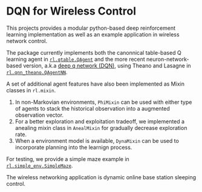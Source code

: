 # DQN for Wireless Control
This projects provides a modular python-based deep reinforcement learning implementation as well as an example application in wireless network control.

The package currently implements both the canonnical table-based Q learning agent in [`rl.qtable.QAgent`](https://github.com/zaxliu/dqn4wirelesscontrol/blob/master/qlearning/qtable.py) and the more recent neuron-network-based version, a.k.a [deep q network (DQN)](https://www.cs.toronto.edu/~vmnih/docs/dqn.pdf), using Theano and Lasagne in [`rl.qnn_theano.QAgentNN`](https://github.com/zaxliu/dqn4wirelesscontrol/blob/master/qlearning/qnn.py).

A set of additional agent features have also been implemented as Mixin classes in `rl.mixin`.
1. In non-Markovian environments, `PhiMixin` can be used with either type of agents to stack the historical observation into a augmented observation vector.
2. For a better exploration and exploitation tradeoff, we implemented a anealing mixin class in `AnealMixin` for gradually decrease exploration rate.
3. When a environment model is available, `DynaMixin` can be used to incorporate planning into the learnign process.

For testing, we provide a simple maze example in [`rl.simple_env.SimpleMaze`](https://github.com/zaxliu/dqn4wirelesscontrol/blob/master/qlearning/simple_envs.py).

The wireless networking application is dynamic online base station sleeping control.

